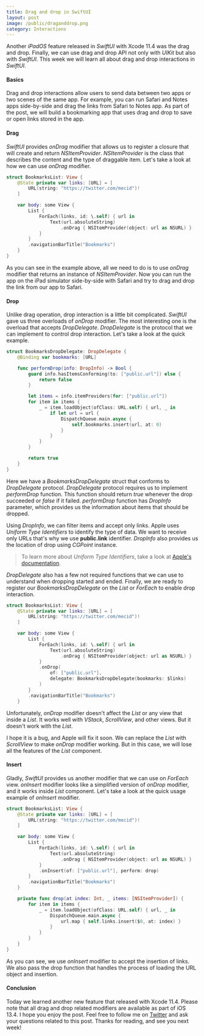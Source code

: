 ```yaml
---
title: Drag and drop in SwiftUI
layout: post
image: /public/draganddrop.png
category: Interactions
---
```


Another *iPadOS* feature released in *SwiftUI* with Xcode 11.4 was the drag and drop. Finally, we can use drag and drop API not only with *UIKit* but also with *SwiftUI*. This week we will learn all about drag and drop interactions in *SwiftUI*. 

#### Basics
Drag and drop interactions allow users to send data between two apps or two scenes of the same app. For example, you can run Safari and Notes apps side-by-side and drag the links from Safari to Notes app. As part of the post, we will build a bookmarking app that uses drag and drop to save or open links stored in the app.

#### Drag
*SwiftUI* provides *onDrag* modifier that allows us to register a closure that will create and return *NSItemProvider*. *NSItemProvider* is the class that describes the content and the type of draggable item. Let's take a look at how we can use *onDrag* modifier.

```swift
struct BookmarksList: View {
    @State private var links: [URL] = [
        URL(string: "https://twitter.com/mecid")!
    ]

    var body: some View {
        List {
            ForEach(links, id: \.self) { url in
                Text(url.absoluteString)
                    .onDrag { NSItemProvider(object: url as NSURL) }
            }
        }
        .navigationBarTitle("Bookmarks")
    }
}
```

As you can see in the example above, all we need to do is to use *onDrag* modifier that returns an instance of *NSItemProvider*. Now you can run the app on the iPad simulator side-by-side with Safari and try to drag and drop the link from our app to Safari.

#### Drop
Unlike drag operation, drop interaction is a little bit complicated. *SwiftUI* gave us three overloads of *onDrop* modifier. The most interesting one is the overload that accepts *DropDelegate*. *DropDelegate* is the protocol that we can implement to control drop interaction. Let's take a look at the quick example.

```swift
struct BookmarksDropDelegate: DropDelegate {
    @Binding var bookmarks: [URL]

    func performDrop(info: DropInfo) -> Bool {
        guard info.hasItemsConforming(to: ["public.url"]) else {
            return false
        }

        let items = info.itemProviders(for: ["public.url"])
        for item in items {
            _ = item.loadObject(ofClass: URL.self) { url, _ in
                if let url = url {
                    DispatchQueue.main.async {
                        self.bookmarks.insert(url, at: 0)
                    }
                }
            }
        }

        return true
    }
}
```

Here we have a *BookmarksDropDelegate* struct that conforms to *DropDelegate* protocol. *DropDelegate* protocol requires us to implement *performDrop* function. This function should return *true* whenever the drop succeeded or *false* if it failed. *performDrop* function has *DropInfo* parameter, which provides us the information about items that should be dropped.

Using *DropInfo*, we can filter items and accept only links. Apple uses *Uniform Type Identifiers* to identify the type of data. We want to receive only URLs that's why we use **public.link** identifier. *DropInfo* also provides us the location of drop using *CGPoint* instance.

> To learn more about *Uniform Type Identifiers*, take a look at [Apple's documentation](https://developer.apple.com/library/archive/documentation/FileManagement/Conceptual/understanding_utis/understand_utis_intro/understand_utis_intro.html).

*DropDelegate* also has a few not required functions that we can use to understand when dropping started and ended.
Finally, we are ready to register our *BookmarksDropDelegate* on the *List* or *ForEach* to enable drop interaction.

```swift
struct BookmarksList: View {
    @State private var links: [URL] = [
        URL(string: "https://twitter.com/mecid")!
    ]

    var body: some View {
        List {
            ForEach(links, id: \.self) { url in
                Text(url.absoluteString)
                    .onDrag { NSItemProvider(object: url as NSURL) }
            }
            .onDrop(
                of: ["public.url"],
                delegate: BookmarksDropDelegate(bookmarks: $links)
            )
        }
        .navigationBarTitle("Bookmarks")
    }
```

Unfortunately, *onDrop* modifier doesn't affect the *List* or any view that inside a *List*. It works well with *VStack*, *ScrollView*, and other views. But it doesn't work with the *List*.

I hope it is a bug, and Apple will fix it soon. We can replace the *List* with *ScrollView* to make *onDrop* modifier working. But in this case, we will lose all the features of the *List* component.

#### Insert
Gladly, *SwiftUI* provides us another modifier that we can use on *ForEach* view. *onInsert* modifier looks like a simplified version of *onDrop* modifier, and it works inside *List* component. Let's take a look at the quick usage example of *onInsert* modifier.

```swift
struct BookmarksList: View {
    @State private var links: [URL] = [
        URL(string: "https://twitter.com/mecid")!
    ]

    var body: some View {
        List {
            ForEach(links, id: \.self) { url in
                Text(url.absoluteString)
                    .onDrag { NSItemProvider(object: url as NSURL) }
            }
            .onInsert(of: ["public.url"], perform: drop)
        }
        .navigationBarTitle("Bookmarks")
    }

    private func drop(at index: Int, _ items: [NSItemProvider]) {
        for item in items {
            _ = item.loadObject(ofClass: URL.self) { url, _ in
                DispatchQueue.main.async {
                    url.map { self.links.insert($0, at: index) }
                }
            }
        }
    }
}
```

As you can see, we use *onInsert* modifier to accept the insertion of links. We also pass the drop function that handles the process of loading the URL object and insertion.

#### Conclusion
Today we learned another new feature that released with Xcode 11.4. Please note that all drag and drop related modifiers are available as part of iOS 13.4. I hope you enjoy the post. Feel free to follow me on [Twitter](https://twitter.com/mecid) and ask your questions related to this post. Thanks for reading, and see you next week!
